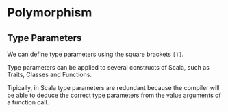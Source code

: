 # Polymorphism

## Type Parameters

We can define type parameters using the square brackets `[T]`.

Type parameters can be applied to several constructs of Scala, such as Traits, Classes and Functions.

Tipically, in Scala type parameters are redundant because the compiler will be able to deduce the correct type parameters from the value arguments of a function call.

